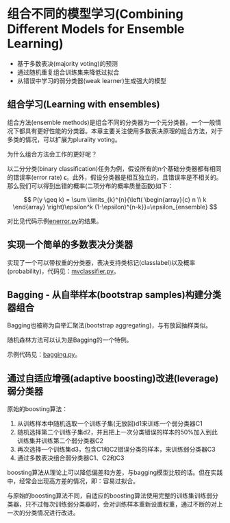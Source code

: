 # 组合不同的模型学习(Combining Different Models for Ensemble Learning)

- 基于多数表决(majority voting)的预测
- 通过随机重复组合训练集来降低过拟合
- 从错误中学习的弱分类器(weak learner)生成强大的模型

## 组合学习(Learning with ensembles)

组合方法(ensemble methods)是组合不同的分类器为一个元分类器，一个一般情况下都具有更好性能的分类器。本章主要关注使用多数表决原理的组合方法，对于多类的情况，可以扩展为plurality voting。

为什么组合方法会工作的更好呢？

以二分分类(binary classification)任务为例，假设所有的n个基础分类器都有相同的错误率(error rate) $\epsilon$。此外，假设分类器是相互独立的，且错误率是不相关的。那么我们可以得到出错的概率(二项分布的概率质量函数)如下：

$$ P(y \geq k) = \sum \limits_{k}^{n}{\left( \begin{array}{c} n \\ k \end{array} \right)\epsilon^k (1-\epsilon)^{n-k}}=\epsilon_{ensemble} $$

对比见代码示例[enerror.py](enerror.py)的结果。

## 实现一个简单的多数表决分类器

实现了一个可以带权重的分类器，表决支持类标记(classlabel)以及概率(probability)，代码见：[mvclassifier.py](mvclassifier.py)。

## Bagging - 从自举样本(bootstrap samples)构建分类器组合

Bagging也被称为自举汇聚法(bootstrap aggregating)，与有放回抽样类似。

随机森林方法可以认为是Bagging的一个特例。

示例代码见：[bagging.py](bagging.py)。

## 通过自适应增强(adaptive boosting)改进(leverage)弱分类器

原始的boosting算法：

1. 从训练样本中随机选取一个训练子集(无放回)d1来训练一个弱分类器C1
1. 随机选择第二个训练子集d2，并且把上一次分类错误的样本的50%加入到此训练集并训练第二个弱分类器C2
1. 再次选择一个训练集d3，包含C1和C2错误分类的样本，来训练弱分类器C3
1. 通过多数表决组合弱分类器C1、C2和C3

boosting算法从理论上可以降低偏差和方差，与bagging模型比较的话。但在实践中，经常会出现高方差的情况，即：容易过拟合。

与原始的boosting算法不同，自适应的boosting算法使用完整的训练集训练弱分类器，只不过每次训练弱分类器时，会对训练样本重新设置权重，通过不断的对上一次的分类情况进行改进。